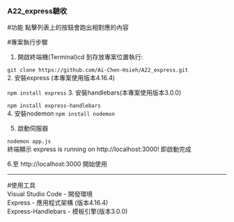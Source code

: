 ### A22_express驗收


#功能
點擊列表上的按鈕會跑出相對應的內容

#專案執行步驟
1. 開啟終端機(Terminal)cd 到存放專案位置執行:

```git clone https://github.com/Ai-Chen-Hsieh/A22_express.git```  
2. 安裝express (本專案使用版本4.16.4)

```npm install express```
3. 安裝handlebars(本專案使用版本3.0.0)

```npm install express-handlebars```  
4. 安裝nodemon 
```npm install nodemon```  

5. 啟動伺服器

```nodemon app.js```  
終端顯示 express is running on http://localhost:3000! 即啟動完成

6.至 http://localhost:3000 開始使用

***
#使用工具  
Visual Studio Code - 開發環境  
Express - 應用程式架構 (版本4.16.4)  
Express-Handlebars - 模板引擎(版本3.0.0)  
